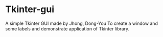 # Tkinter-gui
A simple Tkinter GUI made by Jhong, Dong-You
To create a window and some labels and demonstrate application of Tkinter library.

